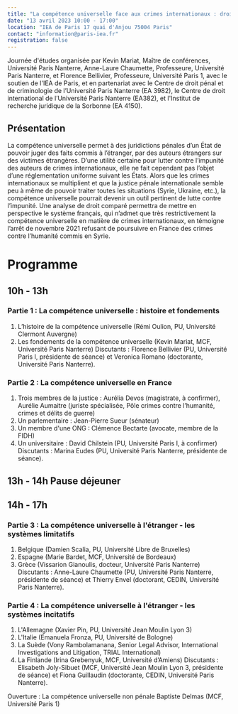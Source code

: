 ```yaml
---
title: "La compétence universelle face aux crimes internationaux : droit français et droit comparé"
date: "13 avril 2023 10:00 - 17:00"
location: "IEA de Paris 17 quai d'Anjou 75004 Paris"
contact: "information@paris-iea.fr"
registration: false
---
```

Journée d'études organisée par Kevin Mariat, Maître de conférences, Université Paris Nanterre, Anne-Laure Chaumette, Professeure, Université Paris Nanterre, et Florence Bellivier, Professeure, Université Paris 1, avec le soutien de l'IEA de Paris, et en partenariat avec le Centre de droit pénal et de criminologie de l’Université Paris Nanterre (EA 3982), le Centre de droit international de l’Université Paris Nanterre (EA382), et l'Institut de recherche juridique de la Sorbonne (EA 4150).

## Présentation
La compétence universelle permet à des juridictions pénales d’un État de pouvoir juger des faits commis à l’étranger, par des auteurs étrangers sur des victimes étrangères. D’une utilité certaine pour lutter contre l’impunité des auteurs de crimes internationaux, elle ne fait cependant pas l’objet d’une réglementation uniforme suivant les États.
Alors que les crimes internationaux se multiplient et que la justice pénale internationale semble peu à même de pouvoir traiter toutes les situations (Syrie, Ukraine, etc.), la compétence universelle pourrait devenir un outil pertinent de lutte contre l’impunité.
Une analyse de droit comparé permettra de mettre en perspective le système français, qui n’admet que très restrictivement la compétence universelle en matière de crimes internationaux, en témoigne l’arrêt de novembre 2021 refusant de poursuivre en France des crimes contre l’humanité commis en Syrie.

# Programme
## 10h - 13h
### Partie 1 : La compétence universelle : histoire et fondements
1. L’histoire de la compétence universelle (Rémi Oulion, PU, Université Clermont Auvergne)
2. Les fondements de la compétence universelle (Kevin Mariat, MCF, Université Paris Nanterre)
Discutants : Florence Bellivier (PU, Université Paris I, présidente de séance) et Veronica Romano (doctorante, Université Paris Nanterre).

### Partie 2 : La compétence universelle en France
1. Trois membres de la justice : Aurélia Devos (magistrate, à confirmer), Aurélie Aumaitre (juriste spécialisée, Pôle crimes contre l’humanité, crimes et délits de guerre)
2. Un parlementaire : Jean-Pierre Sueur (sénateur)
3. Un membre d'une ONG : Clémence Bectarte (avocate, membre de la FIDH)
4. Un universitaire : David Chilstein (PU, Université Paris I, à confirmer)
Discutants : Marina Eudes (PU, Université Paris Nanterre, présidente de séance).

## 13h - 14h Pause déjeuner

## 14h - 17h
### Partie 3 : La compétence universelle à l'étranger - les systèmes limitatifs
1. Belgique (Damien Scalia, PU, Université Libre de Bruxelles)
2. Espagne (Marie Bardet, MCF, Université de Bordeaux)
3. Grèce (Vissarion Gianoulis, docteur, Université Paris Nanterre)
Discutants : Anne-Laure Chaumette (PU, Université Paris Nanterre, présidente de séance) et Thierry Envel (doctorant, CEDIN, Université Paris Nanterre).

### Partie 4 : La compétence universelle à l'étranger - les systèmes incitatifs
1. L'Allemagne (Xavier Pin, PU, Université Jean Moulin Lyon 3)
2. L'Italie (Emanuela Fronza, PU, Université de Bologne)
3. La Suède (Vony Rambolamanana, Senior Legal Advisor, International Investigations and Litigation, TRIAL International)
4. La Finlande (Irina Grebenyuk, MCF, Université d’Amiens)
Discutants : Elisabeth Joly-Sibuet (MCF, Université Jean Moulin Lyon 3, présidente de séance) et Fiona Guillaudin (doctorante, CEDIN, Université Paris Nanterre).

Ouverture : La compétence universelle non pénale
Baptiste Delmas (MCF, Université Paris 1)

